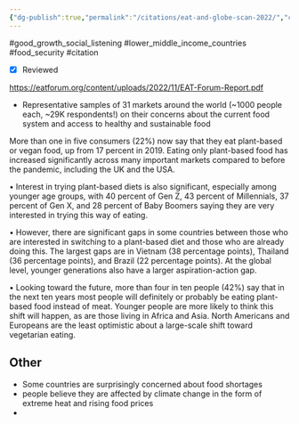 ```yaml
---
{"dg-publish":true,"permalink":"/citations/eat-and-globe-scan-2022/","created":"2025-10-23T17:42:44.508+01:00","updated":"2025-10-23T18:06:08.782+01:00"}
---
```


#good_growth_social_listening #lower_middle_income_countries #food_security #citation 

- [x] Reviewed

https://eatforum.org/content/uploads/2022/11/EAT-Forum-Report.pdf

- Representative samples of 31 markets around the world (~1000 people each, ~29K respondents!) on their concerns about the current food system and access to healthy and sustainable food

More than one in five consumers (22%) now say that they eat plant-based or vegan food, up from 17 percent in 2019. Eating only plant-based food has increased significantly across many important markets compared to before the pandemic, including the UK and the USA.

• Interest in trying plant-based diets is also significant, especially among younger age groups, with 40 percent of Gen Z, 43 percent of Millennials, 37 percent of Gen X, and 28 percent of Baby Boomers saying they are very interested in trying this way of eating.

• However, there are significant gaps in some countries between those who are interested in switching to a plant-based diet and those who are already doing this. The largest gaps are in Vietnam (38 percentage points), Thailand (36 percentage points), and Brazil (22 percentage points). At the global level, younger generations also have a larger aspiration-action gap.

• Looking toward the future, more than four in ten people (42%) say that in the next ten years most people will definitely or probably be eating plant-based food instead of meat. Younger people are more likely to think this shift will happen, as are those living in Africa and Asia. North Americans and Europeans are
the least optimistic about a large-scale shift toward vegetarian eating.
## Other
- Some countries are surprisingly concerned about food shortages
- people believe they are affected by climate change in the form of extreme heat and rising food prices
- 